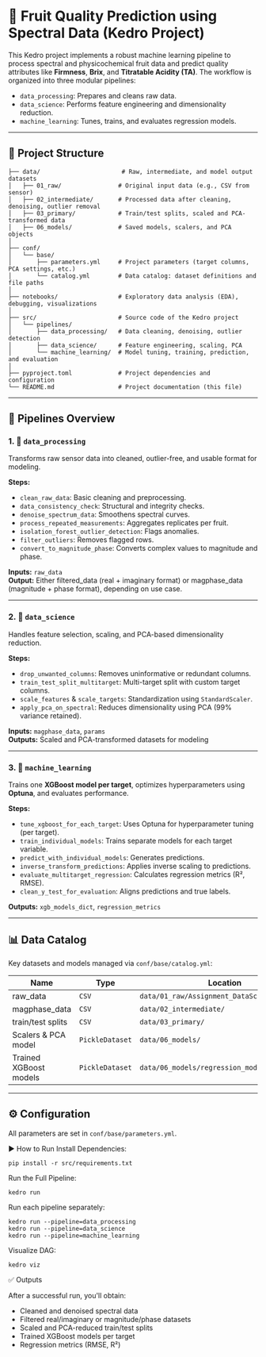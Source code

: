 # 🍎 Fruit Quality Prediction using Spectral Data (Kedro Project)

This Kedro project implements a robust machine learning pipeline to process spectral and physicochemical fruit data and predict quality attributes like **Firmness**, **Brix**, and **Titratable Acidity (TA)**. The workflow is organized into three modular pipelines:

- `data_processing`: Prepares and cleans raw data.
- `data_science`: Performs feature engineering and dimensionality reduction.
- `machine_learning`: Tunes, trains, and evaluates regression models.

---

## 📂 Project Structure
```
├── data/                       # Raw, intermediate, and model output datasets
│   ├── 01_raw/                # Original input data (e.g., CSV from sensor)
│   ├── 02_intermediate/       # Processed data after cleaning, denoising, outlier removal
│   ├── 03_primary/            # Train/test splits, scaled and PCA-transformed data
│   ├── 06_models/             # Saved models, scalers, and PCA objects
│
├── conf/
│   └── base/
│       ├── parameters.yml     # Project parameters (target columns, PCA settings, etc.)
│       └── catalog.yml        # Data catalog: dataset definitions and file paths
│
├── notebooks/                 # Exploratory data analysis (EDA), debugging, visualizations
│
├── src/                       # Source code of the Kedro project
│   └── pipelines/
│       ├── data_processing/   # Data cleaning, denoising, outlier detection
│       ├── data_science/      # Feature engineering, scaling, PCA
│       └── machine_learning/  # Model tuning, training, prediction, and evaluation
│
├── pyproject.toml             # Project dependencies and configuration
└── README.md                  # Project documentation (this file)
```

---

## 🔁 Pipelines Overview

### 1. 🧼 `data_processing`

Transforms raw sensor data into cleaned, outlier-free, and usable format for modeling.

**Steps:**
- `clean_raw_data`: Basic cleaning and preprocessing.
- `data_consistency_check`: Structural and integrity checks.
- `denoise_spectrum_data`: Smoothens spectral curves.
- `process_repeated_measurements`: Aggregates replicates per fruit.
- `isolation_forest_outlier_detection`: Flags anomalies.
- `filter_outliers`: Removes flagged rows.
- `convert_to_magnitude_phase`: Converts complex values to magnitude and phase.

**Inputs:** `raw_data`  
**Output:** Either filtered_data (real + imaginary format) or magphase_data (magnitude + phase format), depending on use case.

---

### 2. 🧪 `data_science`

Handles feature selection, scaling, and PCA-based dimensionality reduction.

**Steps:**
- `drop_unwanted_columns`: Removes uninformative or redundant columns.
- `train_test_split_multitarget`: Multi-target split with custom target columns.
- `scale_features` & `scale_targets`: Standardization using `StandardScaler`.
- `apply_pca_on_spectral`: Reduces dimensionality using PCA (99% variance retained).

**Inputs:** `magphase_data`, `params`  
**Outputs:** Scaled and PCA-transformed datasets for modeling

---

### 3. 🤖 `machine_learning`

Trains one **XGBoost model per target**, optimizes hyperparameters using **Optuna**, and evaluates performance.

**Steps:**
- `tune_xgboost_for_each_target`: Uses Optuna for hyperparameter tuning (per target).
- `train_individual_models`: Trains separate models for each target variable.
- `predict_with_individual_models`: Generates predictions.
- `inverse_transform_predictions`: Applies inverse scaling to predictions.
- `evaluate_multitarget_regression`: Calculates regression metrics (R², RMSE).
- `clean_y_test_for_evaluation`: Aligns predictions and true labels.

**Outputs:** `xgb_models_dict`, `regression_metrics`

---

## 📊 Data Catalog

Key datasets and models managed via `conf/base/catalog.yml`:

| Name                        | Type                 | Location                                 |
|-----------------------------|----------------------|------------------------------------------|
| raw_data                   | `CSV`                | `data/01_raw/Assignment_DataScientist_*.csv` |
| magphase_data              | `CSV`                | `data/02_intermediate/`                  |
| train/test splits          | `CSV`                | `data/03_primary/`                       |
| Scalers & PCA model        | `PickleDataset`      | `data/06_models/`                        |
| Trained XGBoost models     | `PickleDataset`      | `data/06_models/regression_models.pkl`  |

---

## ⚙️ Configuration

All parameters are set in `conf/base/parameters.yml`.


▶️ How to Run
Install Dependencies:

```
pip install -r src/requirements.txt
```
Run the Full Pipeline:

```
kedro run
```

Run each pipeline separately:

```
kedro run --pipeline=data_processing
kedro run --pipeline=data_science
kedro run --pipeline=machine_learning
```

Visualize DAG:

```
kedro viz
```

✅ Outputs

After a successful run, you'll obtain:

- Cleaned and denoised spectral data
- Filtered real/imaginary or magnitude/phase datasets
- Scaled and PCA-reduced train/test splits
- Trained XGBoost models per target
- Regression metrics (RMSE, R²)
